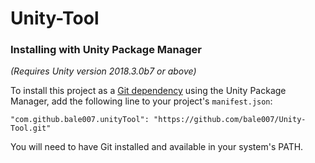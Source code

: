 # Unity-Tool    
### Installing with Unity Package Manager
*(Requires Unity version 2018.3.0b7  or above)*

To install this project as a [Git dependency](https://docs.unity3d.com/Manual/upm-git.html) using the Unity Package Manager,
add the following line to your project's `manifest.json`:

```
"com.github.bale007.unityTool": "https://github.com/bale007/Unity-Tool.git"
```

You will need to have Git installed and available in your system's PATH.

